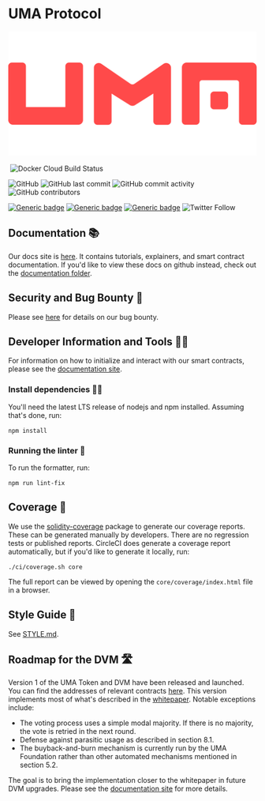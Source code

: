 # UMA Protocol

<div style="text-align:center"><img src="./documentation/Logo.png" /></div>

[![<UMAprotocol>](https://circleci.com/gh/UMAprotocol/protocol.svg?style=shield)](https://app.circleci.com/pipelines/github/UMAprotocol/protocol)
![Docker Cloud Build Status](https://img.shields.io/docker/cloud/build/umaprotocol/voting)

![GitHub](https://img.shields.io/github/license/UMAprotocol/protocol)
![GitHub last commit](https://img.shields.io/github/last-commit/UMAprotocol/protocol)
![GitHub commit activity](https://img.shields.io/github/commit-activity/m/UMAprotocol/protocol)
![GitHub contributors](https://img.shields.io/github/contributors-anon/UMAprotocol/protocol)

[![Generic badge](https://img.shields.io/badge/Website-Browse-red.svg)](https://umaproject.org/)
[![Generic badge](https://img.shields.io/badge/Slack-Join-green.svg)](https://join.slack.com/t/umaprotocol/shared_invite/zt-7mtxxds5-OIhE~q_WkwGCVNrq0~G~rg)
[![Generic badge](https://img.shields.io/badge/Send-Email-blue.svg)](mailto:hello@umaproject.org)
![Twitter Follow](https://img.shields.io/twitter/follow/UMAprotocol?label=Follow%20%40UMAprotocol&style=shield)

## Documentation 📚

Our docs site is [here](https://docs.umaproject.org). It contains tutorials, explainers, and smart contract
documentation. If you'd like to view these docs on github instead, check out the
[documentation folder](./documentation).

## Security and Bug Bounty 🐛

Please see [here](./documentation/developer_reference/bug_bounty.md) for details on our bug bounty.

## Developer Information and Tools 👩‍💻

For information on how to initialize and interact with our smart contracts, please see the
[documentation site](https://docs.umaproject.org).

### Install dependencies 👷‍♂️

You'll need the latest LTS release of nodejs and npm installed. Assuming that's done, run:

```
npm install
```

### Running the linter 🧽

To run the formatter, run:

```
npm run lint-fix
```

## Coverage 🔎

We use the [solidity-coverage](https://github.com/sc-forks/solidity-coverage) package to generate our coverage reports.
These can be generated manually by developers. There are no regression tests or published reports. CircleCI does
generate a coverage report automatically, but if you'd like to generate it locally, run:

```
./ci/coverage.sh core
```

The full report can be viewed by opening the `core/coverage/index.html` file in a browser.

## Style Guide 🕺

See [STYLE.md](STYLE.md).

## Roadmap for the DVM 🛣

Version 1 of the UMA Token and DVM have been released and launched. You can find the addresses of relevant contracts
[here](./core/networks/1.json). This version implements most of what's described in the
[whitepaper](https://github.com/UMAprotocol/whitepaper/blob/master/UMA-DVM-oracle-whitepaper.pdf). Notable exceptions
include:

- The voting process uses a simple modal majority. If there is no majority, the vote is retried in the next round.
- Defense against parasitic usage as described in section 8.1.
- The buyback-and-burn mechanism is currently run by the UMA Foundation rather than other automated mechanisms
  mentioned in section 5.2.

The goal is to bring the implementation closer to the whitepaper in future DVM upgrades. Please see the
[documentation site](https://docs.umaproject.org) for more details.
